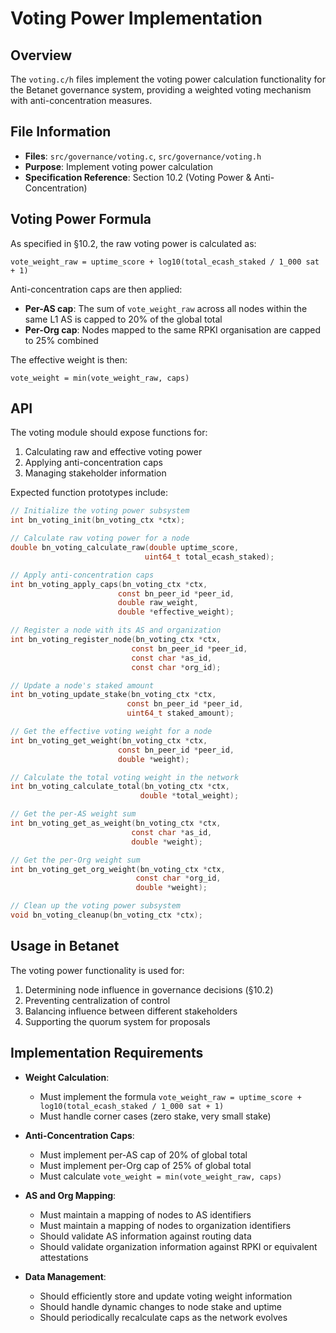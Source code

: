 # Voting Power Implementation

## Overview

The `voting.c/h` files implement the voting power calculation functionality for the Betanet governance system, providing a weighted voting mechanism with anti-concentration measures.

## File Information

- **Files**: `src/governance/voting.c`, `src/governance/voting.h`
- **Purpose**: Implement voting power calculation
- **Specification Reference**: Section 10.2 (Voting Power & Anti-Concentration)

## Voting Power Formula

As specified in §10.2, the raw voting power is calculated as:

```
vote_weight_raw = uptime_score + log10(total_ecash_staked / 1_000 sat + 1)
```

Anti-concentration caps are then applied:
- **Per-AS cap**: The sum of `vote_weight_raw` across all nodes within the same L1 AS is capped to 20% of the global total
- **Per-Org cap**: Nodes mapped to the same RPKI organisation are capped to 25% combined

The effective weight is then:
```
vote_weight = min(vote_weight_raw, caps)
```

## API

The voting module should expose functions for:

1. Calculating raw and effective voting power
2. Applying anti-concentration caps
3. Managing stakeholder information

Expected function prototypes include:

```c
// Initialize the voting power subsystem
int bn_voting_init(bn_voting_ctx *ctx);

// Calculate raw voting power for a node
double bn_voting_calculate_raw(double uptime_score,
                              uint64_t total_ecash_staked);

// Apply anti-concentration caps
int bn_voting_apply_caps(bn_voting_ctx *ctx,
                        const bn_peer_id *peer_id,
                        double raw_weight,
                        double *effective_weight);

// Register a node with its AS and organization
int bn_voting_register_node(bn_voting_ctx *ctx,
                           const bn_peer_id *peer_id,
                           const char *as_id,
                           const char *org_id);

// Update a node's staked amount
int bn_voting_update_stake(bn_voting_ctx *ctx,
                          const bn_peer_id *peer_id,
                          uint64_t staked_amount);

// Get the effective voting weight for a node
int bn_voting_get_weight(bn_voting_ctx *ctx,
                        const bn_peer_id *peer_id,
                        double *weight);

// Calculate the total voting weight in the network
int bn_voting_calculate_total(bn_voting_ctx *ctx,
                             double *total_weight);

// Get the per-AS weight sum
int bn_voting_get_as_weight(bn_voting_ctx *ctx,
                           const char *as_id,
                           double *weight);

// Get the per-Org weight sum
int bn_voting_get_org_weight(bn_voting_ctx *ctx,
                            const char *org_id,
                            double *weight);

// Clean up the voting power subsystem
void bn_voting_cleanup(bn_voting_ctx *ctx);
```

## Usage in Betanet

The voting power functionality is used for:

1. Determining node influence in governance decisions (§10.2)
2. Preventing centralization of control
3. Balancing influence between different stakeholders
4. Supporting the quorum system for proposals

## Implementation Requirements

- **Weight Calculation**:
  - Must implement the formula `vote_weight_raw = uptime_score + log10(total_ecash_staked / 1_000 sat + 1)`
  - Must handle corner cases (zero stake, very small stake)

- **Anti-Concentration Caps**:
  - Must implement per-AS cap of 20% of global total
  - Must implement per-Org cap of 25% of global total
  - Must calculate `vote_weight = min(vote_weight_raw, caps)`

- **AS and Org Mapping**:
  - Must maintain a mapping of nodes to AS identifiers
  - Must maintain a mapping of nodes to organization identifiers
  - Should validate AS information against routing data
  - Should validate organization information against RPKI or equivalent attestations

- **Data Management**:
  - Should efficiently store and update voting weight information
  - Should handle dynamic changes to node stake and uptime
  - Should periodically recalculate caps as the network evolves